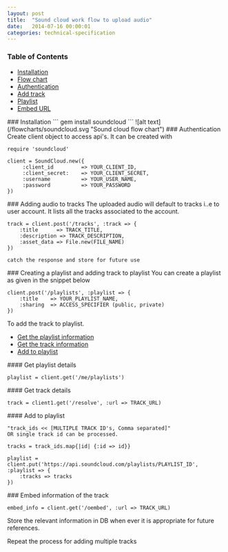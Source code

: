 ```yaml
---
layout: post
title:  "Sound cloud work flow to upload audio"
date:   2014-07-16 00:00:01
categories: technical-specification
---
```

### Table of Contents

  * [Installation](#inst)
  * [Flow chart](#flow)
  * [Authentication](#auth)
  * [Add track](#track)
  * [Playlist](#play)
  * [Embed URL](#embed)

<a name="inst"/>
### Installation
</a>
```
gem install soundcloud
```

<a name="flow">
![alt text](/flowcharts/soundcloud.svg "Sound cloud flow chart")
</a>

<a name="auth"/>
### Authentication
</a>
Create client object to access api's. It can be created with

```
require 'soundcloud'

client = SoundCloud.new({
     :client_id         => YOUR_CLIENT_ID,
     :client_secret:    => YOUR_CLIENT_SECRET,
     :username          => YOUR_USER_NAME,
     :password          => YOUR_PASSWORD
})
```

<a name="track"/>
### Adding audio to tracks
</a>
The uploaded audio will default to tracks i..e to user account. It lists all the tracks associated to the account.

```
track = client.post('/tracks', :track => {
    :title      => TRACK_TITLE,
    :description => TRACK_DESCRIPTION,
    :asset_data => File.new(FILE_NAME)
})

catch the response and store for future use
```
<a name="play">
### Creating a playlist and adding track to playlist
</a>
You can create a playlist as given in the snippet below

```
client.post('/playlists', :playlist => {
    :title    => YOUR_PLAYLIST_NAME,
    :sharing  => ACCESS_SPECIFIER (public, private)
})
```

To add the track to playlist. 

* [Get the playlist information](#getplay)
* [Get the track information](#gettrack)
* [Add to playlist](#addplay)

<a name="getplay">
#### Get playlist details
</a>

```
playlist = client.get('/me/playlists')
```
<a name="gettrack">
#### Get track details
</a>

```
track = client1.get('/resolve', :url => TRACK_URL)
```
<a name="addplay">
#### Add to playlist
</a>

```
"track_ids << [MULTIPLE TRACK ID's, Comma separated]"
OR single track id can be processed.

tracks = track_ids.map{|id| {:id => id}}
```
```
playlist = client.put('https://api.soundcloud.com/playlists/PLAYLIST_ID', :playlist => {
    :tracks => tracks 
})

```
<a name="embed">
### Embed information of the track
</a>

```
embed_info = client.get('/oembed', :url => TRACK_URL)

```
Store the relevant information in DB when ever it is appropriate for future references.

Repeat the process for adding multiple tracks 


